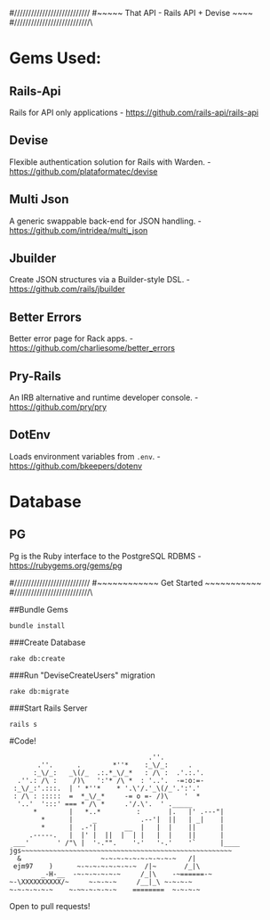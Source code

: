 
#\/\/\/\/\/\/\/\/\/\/\/\/\/\/\/\/\/\/\/\/\/\/\/\/\/\/\/
#~~~~~ That API - Rails API + Devise ~~~~
#/\/\/\/\/\/\/\/\/\/\/\/\/\/\/\/\/\/\/\/\/\/\/\/\/\/\/\



# Gems Used:
## Rails-Api
  Rails for API only applications - https://github.com/rails-api/rails-api
## Devise
  Flexible authentication solution for Rails with Warden. - https://github.com/plataformatec/devise
## Multi Json
  A generic swappable back-end for JSON handling. - https://github.com/intridea/multi_json
## Jbuilder
  Create JSON structures via a Builder-style DSL. - https://github.com/rails/jbuilder
## Better Errors
  Better error page for Rack apps. - https://github.com/charliesome/better_errors
## Pry-Rails
  An IRB alternative and runtime developer console. - https://github.com/pry/pry
## DotEnv 
  Loads environment variables from `.env`. - https://github.com/bkeepers/dotenv

# Database
## PG
  Pg is the Ruby interface to the PostgreSQL RDBMS - https://rubygems.org/gems/pg

#\/\/\/\/\/\/\/\/\/\/\/\/\/\/\/\/\/\/\/\/\/\/\/\/\/\/\/
#~~~~~~~~~~~~  Get Started  ~~~~~~~~~~~
#/\/\/\/\/\/\/\/\/\/\/\/\/\/\/\/\/\/\/\/\/\/\/\/\/\/\/\

##Bundle Gems
``` 
bundle install 
```



###Create Database
``` 
rake db:create 
```
###Run "DeviseCreateUsers" migration
``` 
rake db:migrate 
```



###Start Rails Server 
``` 
rails s 
```  
#Code!
```
                                   .''.
       .''.      .        *''*    :_\/_:     .
      :_\/_:   _\(/_  .:.*_\/_*   : /\ :  .'.:.'.
  .''.: /\ :    /)\   ':'* /\ *  : '..'.  -=:o:=-
 :_\/_:'.:::.  | ' *''*    * '.\'/.'_\(/_'.':'.'
 : /\ : :::::  =  *_\/_*     -= o =- /)\    '  *
  '..'  ':::' === * /\ *     .'/.\'.  ' ._____
      *        |   *..*         :       |.   |' .---"|
        *      |     _           .--'|  ||   | _|    |
        *      |  .-'|       __  |   |  |    ||      |
     .-----.   |  |' |  ||  |  | |   |  |    ||      |
 ___'       ' /"\ |  '-."".    '-'   '-.'    '`      |____
jgs~~~~~~~~~~~~~~~~~~~~~~~~~~~~~~~~~~~~~~~~~~~~~~~~~~~~~
  &                    ~-~-~-~-~-~-~-~-~-~   /|
 ejm97    )      ~-~-~-~-~-~-~-~  /|~       /_|\
        _-H-__  -~-~-~-~-~-~     /_|\    -~======-~
~-\XXXXXXXXXX/~     ~-~-~-~     /__|_\ ~-~-~-~
~-~-~-~-~-~    ~-~~-~-~-~-~    ========  ~-~-~-~
```
Open to pull requests!
